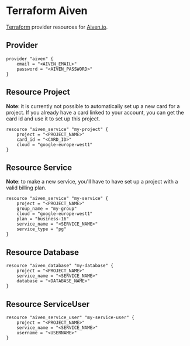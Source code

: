 # Terraform Aiven

[Terraform](https://www.terraform.io/) provider resources for [Aiven.io](https://aiven.io/).

## Provider

```
provider "aiven" {
    email = "<AIVEN_EMAIL>"
    password = "<AIVEN_PASSWORD>"
}
```

## Resource Project

**Note**: it is currently not possible to automatically set up a new card for a project. If you already have a card linked to your account, you can get the card id and use it to set up this project.

```
resource "aiven_service" "my-project" {
    project = "<PROJECT_NAME>"
    card_id = "<CARD_ID>"
    cloud = "google-europe-west1"
}
```

## Resource Service

**Note**: to make a new service, you'll have to have set up a project with a valid billing plan.

```
resource "aiven_service" "my-service" {
    project = "<PROJECT_NAME>"
    group_name = "my-group"
    cloud = "google-europe-west1"
    plan = "business-16"
    service_name = "<SERVICE_NAME>"
    service_type = "pg"
}
```

## Resource Database

```
resource "aiven_database" "my-database" {
    project = "<PROJECT_NAME>"
    service_name = "<SERVICE_NAME>"
    database = "<DATABASE_NAME>"
}
```

## Resource ServiceUser

```
resource "aiven_service_user" "my-service-user" {
    project = "<PROJECT_NAME>"
    service_name = "<SERVICE_NAME>"
    username = "<USERNAME>"
}
```

